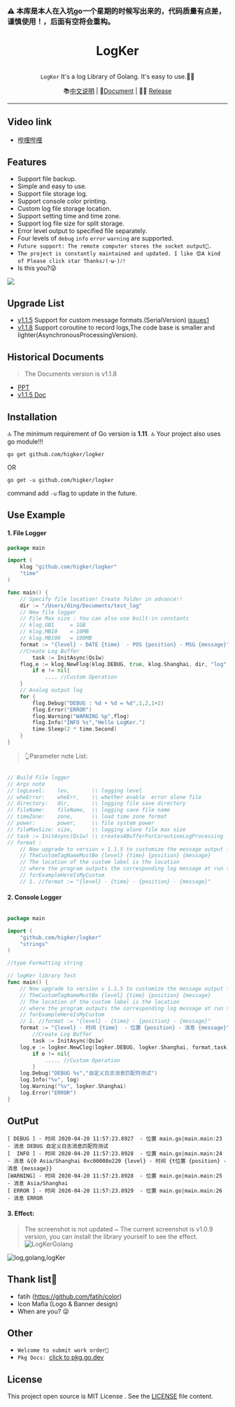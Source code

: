 ### ⚠️ 本库是本人在入坑go一个星期的时候写出来的，代码质量有点差，谨慎使用！，后面有空将会重构。

<p align="center">
    <h1 align="center">LogKer</h1>
</p>
<p align="center"><code>
LogKer</code> It's a log Library of Golang. It's easy to use.👨‍💻‍</p>

<p align="center">
    📚<a href="https://github.com/Higker/logker/blob/master/readme_zh.md" target="_blank">中文说明</a> | 
    🤩<a href="https://pkg.go.dev/github.com/higker/logker?tab=doc" target="_blank">Document</a> | 
    👨‍💻‍ <a href="https://github.com/Higker/logker/releases" target="_blank">Release</a> 
</p>

---

## Video link
- [哔哩哔哩](https://www.bilibili.com/video/BV1WZ4y1s7zD?t=2)

## Features

- Support file backup.
- Simple and easy to use.
- Support file storage log.
- Support console color printing.
- Custom log file storage location.
- Support setting time and time zone.
- Support log file size for split storage.
- Error level output to specified file separately.
- Four levels of `debug` `info` `error` `warning` are supported.
- `Future support: The remote computer stores the socket output🙏.`
- `The project is constantly maintained and updated. I like 😍A kind of Please click star Thanks♪(･ω･)ﾉ!`
- Is this you?😜

![](https://tva1.sinaimg.cn/large/007S8ZIlgy1ge3na9rkzwg308c04oe5c.gif)

## Upgrade List
- [v1.1.5](https://github.com/Higker/logker/releases/tag/v1.1.5) Support for custom message formats.(SerialVersion)  [issues1](https://github.com/Higker/logker/issues/1)
- [v1.1.8](https://github.com/Higker/logker/releases/tag/v1.1.8) Support coroutine to record logs,The code base is smaller and lighter(AsynchronousProcessingVersion). 


## Historical Documents
> The Documents version is v1.1.8
- [PPT](https://www.kdocs.cn/l/sGu6KjnJW)
- [v1.1.5 Doc](https://github.com/Higker/logker/blob/master/readme_v1.1.5.md)

## Installation

🔝 The minimum requirement of Go version is **1.11**.
🔝 Your project also uses go module!!!

```shell script
go get github.com/higker/logker
```
OR
```shell script
go get -u github.com/higker/logker
```

command add `-u` flag to update in the future.


## Use Example
#### 1. File Logger
```go
package main

import (
	klog "github.com/higker/logker"
	"time"
)

func main() {
	// Specify file location! Create folder in advance!!
	dir := "/Users/ding/Documents/test_log"
	// New file logger
	// File Max size : You can also use built-in constants
	// klog.GB1  	= 1GB
	// klog.MB10  	= 10MB
 	// klog.MB100	= 100MB
	format := "{level} - DATE {time}  - POS {position} - MSG {message}" //This version was modified from v 1.1.5
	//Create Log Buffer
    	task := InitAsync(Qs1w)
   	flog,e := klog.NewFlog(klog.DEBUG, true, klog.Shanghai, dir, "log", 10*1024, 0777,format,task)
    	if e != nil{
       	    .... //Custom Operation
   	}
	// Analog output log
	for {
		flog.Debug("DEBUG : %d + %d = %d",1,2,1+2)
		flog.Error("ERROR")
		flog.Warning("WARNING %p",flog)
		flog.Info("INFO %s","Hello LogKer.")
		time.Sleep(2 * time.Second)
	}
}

```
> 👆Parameter note List:
```go

// Build File logger
// Args note
// logLevel:    lev,       \\ logging level
// wheError:    wheErr,    \\ whether enable  error alone file
// directory:   dir,	   \\ logging file save directory
// fileName:    fileName,  \\ logging save file name
// timeZone:    zone,	   \\ load time zone format
// power:       power,     \\ file system power
// fileMaxSize: size,      \\ logging alone file max size
// task := InitAsync(Qs1w) \\ createsABufferForCoroutineLogProcessing
// format :
	// Now upgrade to version v 1.1.5 to customize the message output format ~
	// TheCustomTagNameMustBe {level} {time} {position} {message}
	// The location of the custom label is the location
	// where the program outputs the corresponding log message at run time！！！！
	// forExampleHereIsMyCustom
	// 1. //format := "{level} - {time} - {position} - {message}"
```

#### 2. Console Logger

```go

package main

import (
	"github.com/higker/logker"
	"strings"
)

//type Formatting string

// logKer library Test
func main() {
	// Now upgrade to version v 1.1.5 to customize the message output format ~
	// TheCustomTagNameMustBe {level} {time} {position} {message}
	// The location of the custom label is the location
	// where the program outputs the corresponding log message at run time！！！！
	// forExampleHereIsMyCustom
	// 1. //format := "{level} - {time} - {position} - {message}"
	format := "{level} - 时间 {time}  - 位置 {position} - 消息 {message}" //This version was modified from v 1.1.5
    	//Create Log Buffer
    	task := InitAsync(Qs1w)
	log,e := logker.NewClog(logker.DEBUG, logker.Shanghai, format,task)
    	if e != nil{
        	..... //Custom Operation
    	}
	log.Debug("DEBUG %s","自定义日志消息匹配符测试")
	log.Info("%v", log)
	log.Warning("%v", logker.Shanghai)
	log.Error("ERROR")
}
```
## OutPut
```shell
[ DEBUG ] - 时间 2020-04-20 11:57:23.8927  - 位置 main.go|main.main:23 - 消息 DEBUG 自定义日志消息匹配符测试
[  INFO ] - 时间 2020-04-20 11:57:23.8928  - 位置 main.go|main.main:24 - 消息 &{0 Asia/Shanghai 0xc00008e220 {level} - 时间 {t位置 {position} - 消息 {message}}
[WARNING] - 时间 2020-04-20 11:57:23.8928  - 位置 main.go|main.main:25 - 消息 Asia/Shanghai
[ ERROR ] - 时间 2020-04-20 11:57:23.8929  - 位置 main.go|main.main:26 - 消息 ERROR

```
#### 3. Effect:
> The screenshot is not updated ~ The current screenshot is v1.0.9 version,
> you can install the library yourself to see the effect.
![LogKerGolang](https://i.loli.net/2020/04/18/Jjv82WDsyGtCaEH.png)

![log,golang,logKer](https://i.loli.net/2020/04/18/mJnvBp7oXwd8KSU.png)

## Thank list🤝
- fatih (https://github.com/fatih/color)
- Icon Mafia (Logo & Banner design)
- When are you? 😜

## Other 
- `Welcome to submit work order👏`
- `Pkg Docs: `[click to pkg.go.dev](https://pkg.go.dev/github.com/higker/logker?tab=doc)
## License

This project open source is MIT License
. See the [LICENSE](LICENSE) file content.
